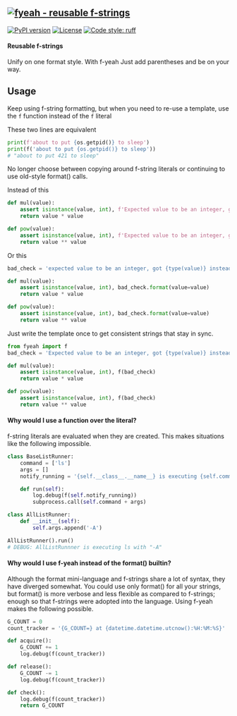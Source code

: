 [![fyeah - reusable f-strings](https://raw.githubusercontent.com/ucodery/fyeah/master/art/logo.png)](https://github.com/ucodery/fyeah)
------

[![PyPI version](https://badge.fury.io/py/f-yeah.svg)](https://badge.fury.io/py/f-yeah)
[![License](https://img.shields.io/github/license/mashape/apistatus.svg)](https://pypi.org/project/f-yeah/)
[![Code style: ruff](https://img.shields.io/endpoint?url=https://raw.githubusercontent.com/astral-sh/ruff/main/assets/badge/v2.json)](https://github.com/astral-sh/ruff)

#### Reusable f-strings
Unify on one format style.
With f-yeah Just add parentheses and be on your way.

## Usage
Keep using f-string formatting, but when you need to re-use a template, use the
`f` function instead of the `f` literal

These two lines are equivalent
```python
print(f'about to put {os.getpid()} to sleep')
print(f('about to put {os.getpid()} to sleep'))
# "about to put 421 to sleep"
```

No longer choose between copying around f-string literals or continuing to use
old-style format() calls.

Instead of this
```python
def mul(value):
    assert isinstance(value, int), f'Expected value to be an integer, got {type(value)} instead'
    return value * value

def pow(value):
    assert isinstance(value, int), f'Expected value to be an integer, got {type(value)} instead'
    return value ** value
```
Or this
```python
bad_check = 'expected value to be an integer, got {type(value)} instead'

def mul(value):
    assert isinstance(value, int), bad_check.format(value=value)
    return value * value

def pow(value):
    assert isinstance(value, int), bad_check.format(value=value)
    return value ** value
```
Just write the template once to get consistent strings that stay in sync.
```python
from fyeah import f
bad_check = 'Expected value to be an integer, got {type(value)} instead'

def mul(value):
    assert isinstance(value, int), f(bad_check)
    return value * value

def pow(value):
    assert isinstance(value, int), f(bad_check)
    return value ** value
```

#### Why would I use a function over the literal?
f-string literals are evaluated when they are created. This makes situations like the
following impossible.
```python
class BaseListRunner:
    command = ['ls']
    args = []
    notify_running = '{self.__class__.__name__} is executing {self.command} with "{" ".join(self.args)}"'

    def run(self):
        log.debug(f(self.notify_running))
        subprocess.call(self.command + args)

class AllListRunner:
    def __init__(self):
        self.args.append('-A')

AllListRunner().run()
# DEBUG: AllListRunnner is executing ls with "-A"
```

#### Why would I use f-yeah instead of the format() builtin?
Although the format mini-language and f-strings share a lot of syntax, they have
diverged somewhat. You could use only format() for all your strings, but format()
is more verbose and less flexible as compared to f-strings; enough so that f-strings
were adopted into the language. Using f-yeah makes the following possible.
```python
G_COUNT = 0
count_tracker = '{G_COUNT=} at {datetime.datetime.utcnow():%H:%M:%S}'

def acquire():
    G_COUNT += 1
    log.debug(f(count_tracker))

def release():
    G_COUNT -= 1
    log.debug(f(count_tracker))

def check():
    log.debug(f(count_tracker))
    return G_COUNT
```
